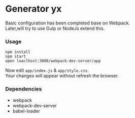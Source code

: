 # Generator yx
Basic configuration has been completed base on Webpack.  
Later,will try to use Gulp or NodeJs extend this.

### Usage

```
npm install
npm start
open loaclhost:3000/webpack-dev-server/app
```

Now edit `app/index.js` & `app/style.css`.  
Your changes will appear without refresh the browser.

### Dependencies
* webpack
* webpack-dev-server
* babel-loader
